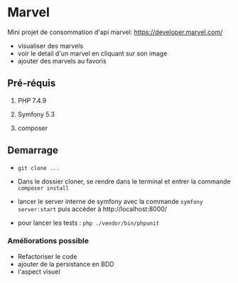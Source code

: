 # Marvel

Mini projet de consommation d'api marvel: https://developer.marvel.com/

* visualiser des marvels
* voir le detail d'un marvel en cliquant sur son image
* ajouter des marvels au favoris

## Pré-réquis

1. PHP 7.4.9

2. Symfony 5.3

3. composer 

## Demarrage

* ``git clone ...``
* Dans le dossier cloner, se rendre dans le terminal et entrer la commande ``composer install``
* lancer le server interne de symfony avec la commande ``symfony server:start`` puis accéder à http://localhost:8000/

* pour lancer les tests : ``php ./vendor/bin/phpunit``

### Améliorations possible

* Refactoriser le code
* ajouter de la persistance en BDD
* l'aspect visuel
